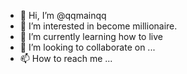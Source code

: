 - 👋 Hi, I’m @qqmainqq
- 👀 I’m interested in become millionaire.
- 🌱 I’m currently learning how to live
- 💞️ I’m looking to collaborate on ...
- 📫 How to reach me ...

<!---
qqmainqq/qqmainqq is a ✨ special ✨ repository because its `README.md` (this file) appears on your GitHub profile.
You can click the Preview link to take a look at your changes.
--->
